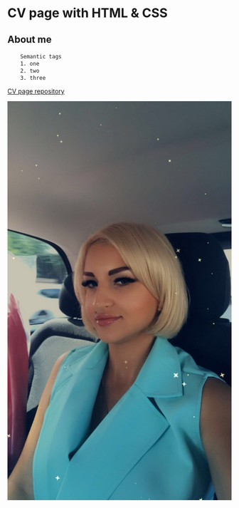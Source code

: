 # CV page with HTML & CSS

## About me

```
	Semantic tags
	1. one
	2. two
	3. three
```

[CV page repository](https://vika988-cell.github.io/cv_page_frontender/)

![image](assets/avatar.png)